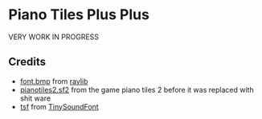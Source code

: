 # Piano Tiles Plus Plus

VERY WORK IN PROGRESS

## Credits

* [font.bmp](font.bmp) from [raylib](https://github.com/raysan5/raylib)
* [pianotiles2.sf2](pianotiles2.sf2) from the game piano tiles 2 before it was replaced with shit ware
* [tsf](src/external/tsf) from [TinySoundFont](https://github.com/schellingb/TinySoundFont/)

